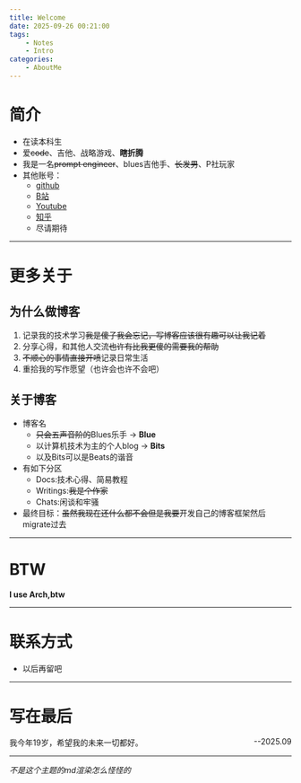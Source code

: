 ```yaml
---
title: Welcome
date: 2025-09-26 00:21:00
tags: 
    - Notes
    - Intro
categories:
    - AboutMe
---
```


# 简介

- 在读本科生
- 爱~~code~~、吉他、战略游戏、**瞎折腾**
- 我是一名~~prompt engineer~~、blues吉他手、~~长发男~~、P社玩家
- 其他账号：
    - [github](https://github.com/SydX-pages/SydX-pages)
    - [B站](https://space.bilibili.com/478112523?spm_id_from=333.1007.0.0)
    - [Youtube](https://www.youtube.com/@sydxu2750)
    - [知乎](https://www.zhihu.com/people/yu-xi-60-38-62)
    - 尽请期待

---

# 更多关于

## 为什么做博客

1. 记录我的技术学习~~我是傻子我会忘记，写博客应该很有趣可以让我记着~~
2. 分享心得，和其他人交流~~也许有比我更傻的需要我的帮助~~
3. ~~不顺心的事情直接开喷~~记录日常生活
4. 重拾我的写作愿望（也许会也许不会吧）

## 关于博客

- 博客名
    - ~~只会五声音阶的~~Blues乐手 -> **Blue**
    - 以计算机技术为主的个人blog -> **Bits**
    - 以及Bits可以是Beats的谐音
- 有如下分区
    <!--25.09.26-->
    - Docs:技术心得、简易教程
    - Writings:~~我是个作家~~
    - Chats:闲谈和牢骚
- 最终目标：~~虽然我现在还什么都不会但是我要~~开发自己的博客框架然后migrate过去

---

# BTW

**I use Arch,btw**

---

# 联系方式

- 以后再留吧

---

# 写在最后

<div style = 'float:left'>我今年19岁，希望我的未来一切都好。</div> <div style = 'float:right'>--2025.09</div>

<div style = 'clear:both'></div>

---

*不是这个主题的md渲染怎么怪怪的*
